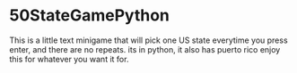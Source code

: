 # 50StateGamePython
This is a little text minigame that will pick one US state everytime you press enter, and there are no repeats. 
its in python, it also has puerto rico
enjoy this for whatever you want it for.
